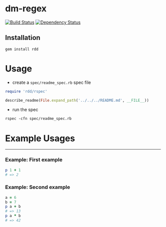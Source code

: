 dm-regex
===

[![Build Status](https://travis-ci.org/locochris/rdd.png)](https://travis-ci.org/locochris/rdd)
[![Dependency Status](https://gemnasium.com/locochris/rdd.png)](https://gemnasium.com/locochris/rdd)

Installation
---

```
gem install rdd
```

# Usage

* create a `spec/readme_spec.rb` spec file

``` ruby
require 'rdd/rspec'

describe_readme(File.expand_path('../../../README.md', __FILE__))
```

* run the spec

```
rspec -cfn spec/readme_spec.rb
```

# Example Usages
---

### Example: First example
``` ruby
p 1 + 1
# => 2
```

### Example: Second example
``` ruby
a = 6
b = 7
p a + b
# => 13
p a * b
# => 42
```

